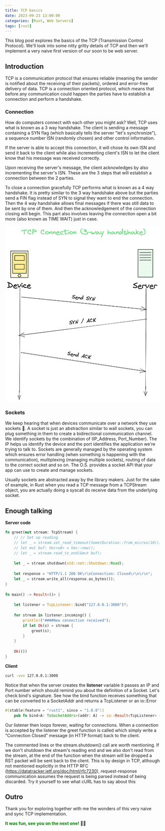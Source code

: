 ```yaml
---
title: TCP basics
date: 2023-09-23 13:00:00
categories: [Rust, Web Servers]
tags: [rust]
---
```


This blog post explores the basics of the TCP (Transmission Control Protocol). We'll look into some nitty gritty details of TCP and then we'll implement a very naive first version of our soon to be web server.


## Introduction

TCP is a communication protocol that ensures reliable (meaning the sender is notified about the receiving of their packets), ordered and error-free delivery of data. TCP is a connection oriented protocol, which means that before any communication could happen the parties have to establish a connection and perform a handshake.

### Connection

How do computers connect with each other you might ask? Well, TCP uses what is known as a 3 way handshake. The client is sending a message containing a SYN flag (which basically tells the server "let's synchronize"), a sequence number ISN (randomly chosen) and other control information.

If the server is able to accept this connection, it will chose its own ISN and send it back to the client while also incrementing client's ISN to let the client know that his message was received correctly. 

Upon receiving the server's message, the client acknowledges by also incrementing the server's ISN. These are the 3 steps that will establish a connection between the 2 parties.

To close a connection gracefully TCP performs what is known as a 4 way handshake. It is pretty similar to the 3 way handshake above but the parties send a FIN flag instead of SYN to signal they want to end the connection. Then the 4 way handshake allows final messages if there was still data to be sent by one of them. And then the acknowledgement of the connection closing will begin. This part also involves leaving the connection open a bit more (also known as TIME WAIT) just in case.

![TCP_3Handshake](/assets/img/tcp_basics/tcp_3handshake.png)

### Sockets

We keep hearing that when devices communicate over a network they use sockets 🧐. A socket is just an abstraction similar to wall sockets, you can plug something in them to create a bidirectional communication channel. We identify sockets by the combination of (IP_Address, Port_Number). The IP helps us identify the device and the port identifies the application we're trying to talk to. Sockets are generally managed by the operating system which ensures error handling (when something is happening with the communication), multiplexing (managing multiple sockets), routing of data to the correct socket and so on. The O.S. provides a socket API that your app can use to create and manage sockets.

Usually sockets are abstracted away by the library makers. Just for the sake of example, in Rust when you read a TCP message from a TCPStream object, you are actually doing a syscall do receive data from the underlying socket.

## Enough talking

**Server code**
```rust
fn greet(mut stream: TcpStream) {
    // // Set up reading
    // let _ = stream.set_read_timeout(Some(Duration::from_micros(10)));
    // let mut buf: Vec<u8> = Vec::new();
    // let _ = stream.read_to_end(&mut buf);
    
    let _ = stream.shutdown(std::net::Shutdown::Read);

    let response = "HTTP/1.1 200 OK\r\nConnection: Closed\r\n\r\n";
    let _ = stream.write_all(response.as_bytes());
}

fn main() -> Result<()> {

    let listener = TcpListener::bind("127.0.0.1:3000")?;

    for stream in listener.incoming() {
        println!("####New connection received");
        if let Ok(s) = stream {
            greet(s);
        }
    }

    Ok(())
}
```

**Client**
```bash
curl -vvv 127.0.0.1:3000
```

Notice that when the server creates the **listener** variable it passes an IP and Port number which should remind you about the definition of a Socket. Let's check bind's signature.
See how the bind function receives something that can be converted to a SocketAddr and returns a TcpListener or an io::Error
```rust
#[stable(feature = "rust1", since = "1.0.0")]
    pub fn bind<A: ToSocketAddrs>(addr: A) -> io::Result<TcpListener> {
```

Our listener then loops forever, waiting for connections. When a connection is accepted by the listener the greet function is called which simply write a "Connection Closed" message (in HTTP format) back to the client. 

The commented lines or the stream.shutdown() call are worth mentioning. If we don't shutdown the stream's reading end and we also don't read from the stream, at the end of the function when the stream will be dropped a RST packet will be sent back to the client. This is by design in TCP, although not mentioned explicitly in the HTTP RFC (https://datatracker.ietf.org/doc/html/rfc7230), request-response communication assumes the request is being parsed instead of being discarded. Try it yourself to see what cURL has to say about this

## Outro

Thank you for exploring together with me the wonders of this very naive and sync TCP implementation.

**<span style="color:green">It was fun, see you on the next one!</span>** 🚀🦀




